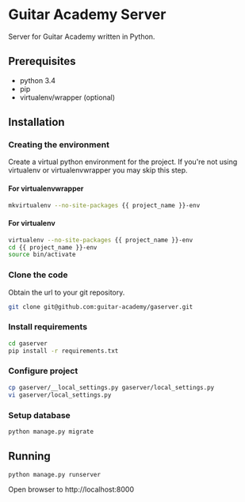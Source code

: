 Guitar Academy Server
=====================

Server for Guitar Academy written in Python.

## Prerequisites
* python 3.4
* pip
* virtualenv/wrapper (optional)

## Installation ##
### Creating the environment ###
Create a virtual python environment for the project.
If you're not using virtualenv or virtualenvwrapper you may skip this step.

#### For virtualenvwrapper ####
```bash
mkvirtualenv --no-site-packages {{ project_name }}-env
```

#### For virtualenv ####
```bash
virtualenv --no-site-packages {{ project_name }}-env
cd {{ project_name }}-env
source bin/activate
```

### Clone the code ###
Obtain the url to your git repository.

```bash
git clone git@github.com:guitar-academy/gaserver.git
```

### Install requirements ###
```bash
cd gaserver
pip install -r requirements.txt
```

### Configure project ###
```bash
cp gaserver/__local_settings.py gaserver/local_settings.py
vi gaserver/local_settings.py
```

### Setup database ###
```bash
python manage.py migrate
```

## Running ##
```bash
python manage.py runserver
```

Open browser to http://localhost:8000

